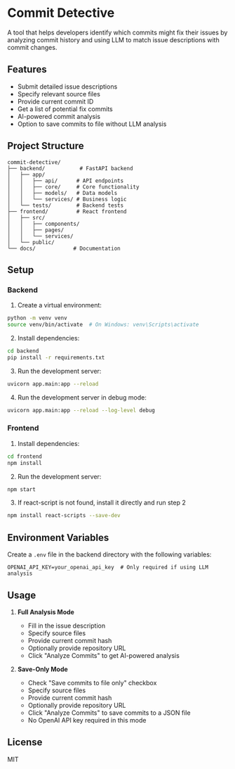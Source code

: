 # Commit Detective

A tool that helps developers identify which commits might fix their issues by analyzing commit history and using LLM to match issue descriptions with commit changes.

## Features

- Submit detailed issue descriptions
- Specify relevant source files
- Provide current commit ID
- Get a list of potential fix commits
- AI-powered commit analysis
- Option to save commits to file without LLM analysis

## Project Structure

```
commit-detective/
├── backend/           # FastAPI backend
│   ├── app/
│   │   ├── api/      # API endpoints
│   │   ├── core/     # Core functionality
│   │   ├── models/   # Data models
│   │   └── services/ # Business logic
│   └── tests/        # Backend tests
├── frontend/         # React frontend
│   ├── src/
│   │   ├── components/
│   │   ├── pages/
│   │   └── services/
│   └── public/
└── docs/            # Documentation
```

## Setup

### Backend

1. Create a virtual environment:
```bash
python -m venv venv
source venv/bin/activate  # On Windows: venv\Scripts\activate
```

2. Install dependencies:
```bash
cd backend
pip install -r requirements.txt
```

3. Run the development server:
```bash
uvicorn app.main:app --reload
```

4. Run the development server in debug mode:
```bash
uvicorn app.main:app --reload --log-level debug
```

### Frontend

1. Install dependencies:
```bash
cd frontend
npm install
```

2. Run the development server:
```bash
npm start
```

3. If react-script is not found, install it directly and run step 2
```bash
npm install react-scripts --save-dev
```

## Environment Variables

Create a `.env` file in the backend directory with the following variables:

```
OPENAI_API_KEY=your_openai_api_key  # Only required if using LLM analysis
```

## Usage

1. **Full Analysis Mode**
   - Fill in the issue description
   - Specify source files
   - Provide current commit hash
   - Optionally provide repository URL
   - Click "Analyze Commits" to get AI-powered analysis

2. **Save-Only Mode**
   - Check "Save commits to file only" checkbox
   - Specify source files
   - Provide current commit hash
   - Optionally provide repository URL
   - Click "Analyze Commits" to save commits to a JSON file
   - No OpenAI API key required in this mode

## License

MIT
